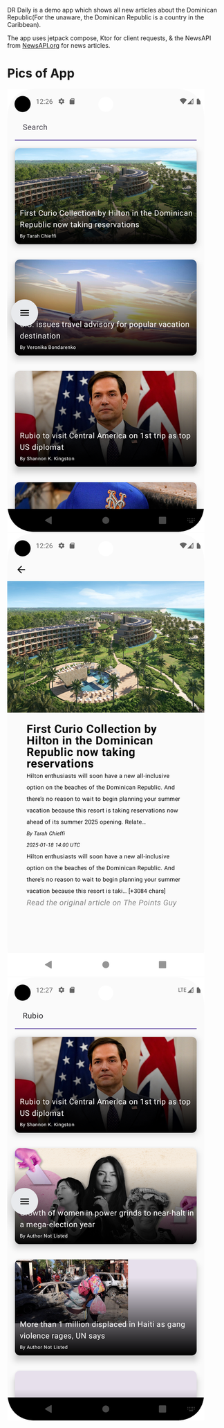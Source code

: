 DR Daily is a demo app which shows all new articles about the Dominican Republic(For the unaware, the Dominican Republic is a country in the Caribbean).

The app uses jetpack compose, Ktor for client requests, & the NewsAPI from [NewsAPI.org]([url](https://newsapi.org/)) for news articles.


# Pics of App
![Pic of the Home screen; A list of all articles](./ghRepoImages/Screenshot_20250129_002643.png)
![Pic of screen when an article is clicked on](./ghRepoImages/Screenshot_20250129_002659.png)
![Pic of search functionality](./ghRepoImages/Screenshot_20250129_002727.png)
